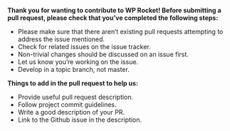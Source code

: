 **Thank you for wanting to contribute to WP Rocket! Before submitting a pull request, please check that you’ve completed the following steps:**
- Please make sure that there aren’t existing pull requests attempting to address the issue mentioned.
- Check for related issues on the issue tracker.
- Non-trivial changes should be discussed on an issue first.
- Let us know you’re working on the issue.
- Develop in a topic branch, not master.

**Things to add in the pull request to help us:**
- Provide useful pull request description.
- Follow project commit guidelines.
- Write a good description of your PR.
- Link to the Github issue in the description.

